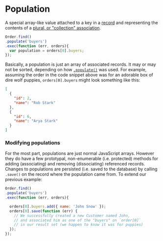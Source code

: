 # Population

A special array-like value attached to a key in a [record]() and representing the contents of a [plural, or "collection" association]().


```js
Order.find()
.populate('buyers')
.exec(function (err, orders){
  var population = orders[0].buyers;
});
```

Basically, a population is just an array of associated records.  It may or may not be sorted, depending on how [`.populate()`]() was used.  For example, assuming the order in the code snippet above was for an adorable box of dire wolf puppies, `orders[0].buyers` might look something like this:

```json
[
  {
    "id": 2,
    "name": "Rob Stark"
  },
  {
    "id": 6,
    "name": "Arya Stark"
  }
]
```





### Modifying populations

For the most part, populations are just normal JavaScript arrays.  However they do have a few prototypal, non-enumerable (i.e. protected) methods for adding (associating) and removing (dissociating) referenced records.  Changes to populations are persisted (i.e. saved to the database) by calling `.save()` on the record where the population came from.  To extend our previous example:

```js
Order.find()
.populate('buyers')
.exec(function (err, orders){

  orders[0].buyers.add({ name: 'John Snow' });
  orders[0].save(function (err) {
    // We successfully created a new Customer named John,
    // and associated him as one of the "buyers" on `order[0]`
    // in our result set (we happen to know it was for puppies)
  });
});
```





<docmeta name="uniqueID" value="populations790682">
<docmeta name="displayName" value="Populations">

